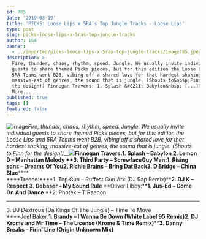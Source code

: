 ```yaml
---
id: 785
date: '2019-03-19'
title: 'PICKS: Loose Lips x 5RA’s Top Jungle Tracks - Loose Lips'
type: post
slug: picks-loose-lips-x-5ras-top-jungle-tracks
author: 164
banner:
  - ../imported/picks-loose-lips-x-5ras-top-jungle-tracks/image785.jpeg
description: >-
  Fire, thunder, chaos, rhythm, speed. Jungle. We usually invite individual
  guests to share themed Picks pieces, but for this edition the Loose Lips and
  5RA Teams went B2B, vibing off a shared love for that hardest shaking,
  massive-est of genres, the sound that is jungle. (Shouts to&nbsp;Finn&nbsp;for
  the design!) Finnegan Travers: 1. Splash &#8211; Babylon&nbsp; [...]Read
  More...
published: true
tags: []
featured: false
---
```

![image](../../imported/picks-loose-lips-x-5ras-top-jungle-tracks/image785.jpeg)_Fire, thunder, chaos, rhythm, speed. Jungle. We usually invite individual guests to share themed Picks pieces, but for this edition the Loose Lips and 5RA Teams went B2B, vibing off a shared love for that hardest shaking, massive-est of genres, the sound that is jungle. (Shouts to_ [_Finn_](http://loose-lips.co.uk/crew/finnegan-travers) _for the design!)__![](/wp-content/uploads/live/img/wysiwyg/5c917abb7d4ad.jpg)_**Finnegan Travers:****1\. Splash – Babylon** **2\. Lemon D – Manhattan Melody** **3\. Third Party – Screwface****Guy Man:****1\. Rising sons – Dreams Of You****2\. Richie Brains – Bring Dat Back******3\. D Bridge – China Blue******  
[](https://www.youtube.com/watch?v=7o7Ax_BGByg)****Treece:****1\. Top Gun – Ruffest Gun Ark (DJ Rap Remix)****2\. DJ K – Respect** ****3\. Debaser – My Sound Rule**** **Oliver Libby:****1\. Jus-Ed – Come On And Dance** **2\. Photek – T'Raenon  
****  
3\. DJ Dextrous (Da Kings Of The Jungle) – Time To Move  
****Joel Baker:****1\. Brandy – I Wanna Be Down (White Label 95 Remix)****[](https://youtu.be/InzpaWblo4w)****2\. DJ Krome and Mr Time – The License (Krome & Time Remix)****[](https://youtu.be/Ts0LAmfOT0A)****3\. Danny Breaks – Firin’ Line (Origin Unknown Mix)**